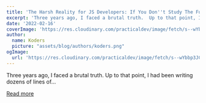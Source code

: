 ```yaml
---
title: 'The Harsh Reality for JS Developers: If You Don''t Study The Fundamentals You Will Be Just Another “Coder”'
excerpt: 'Three years ago, I faced a brutal truth.  Up to that point, I had been writing dozens of lines of...'
date: '2022-02-16'
coverImage: 'https://res.cloudinary.com/practicaldev/image/fetch/s--wYbbp3JC--/c_imagga_scale,f_auto,fl_progressive,h_420,q_auto,w_1000/https://dev-to-uploads.s3.amazonaws.com/uploads/articles/vctu7d4vqr5zebqnxbp2.jpg'
author:
  name: Koders
  picture: "assets/blog/authors/koders.png"
ogImage:
  url: 'https://res.cloudinary.com/practicaldev/image/fetch/s--wYbbp3JC--/c_imagga_scale,f_auto,fl_progressive,h_420,q_auto,w_1000/https://dev-to-uploads.s3.amazonaws.com/uploads/articles/vctu7d4vqr5zebqnxbp2.jpg'
---
```


Three years ago, I faced a brutal truth.  Up to that point, I had been writing dozens of lines of...

[Read more](https://dev.to/dragosnedelcu/the-harsh-reality-for-js-developers-master-the-fundamentals-or-you-will-be-just-a-coder-21ke)
